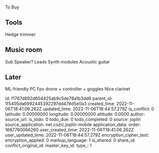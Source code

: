 To Buy

## Tools
Hedge trimmer

## Music room
Sub Speaker?
Leads
Synth modules
Acoustic guitar

## Later
ML-friendly PC
Fpv drone + controller + goggles
Nice clarinet





id: f1767d892d604425ab9c5de78a1b3dd9
parent_id: 1f5405da6992445392297dd478d5e0a3
created_time: 2022-11-06T18:41:06.262Z
updated_time: 2022-11-06T18:44:57.279Z
is_conflict: 0
latitude: 0.00000000
longitude: 0.00000000
altitude: 0.0000
author: 
source_url: 
is_todo: 0
todo_due: 0
todo_completed: 0
source: joplin
source_application: net.cozic.joplin-mobile
application_data: 
order: 1667760066260
user_created_time: 2022-11-06T18:41:06.262Z
user_updated_time: 2022-11-06T18:44:57.279Z
encryption_cipher_text: 
encryption_applied: 0
markup_language: 1
is_shared: 0
share_id: 
conflict_original_id: 
master_key_id: 
type_: 1